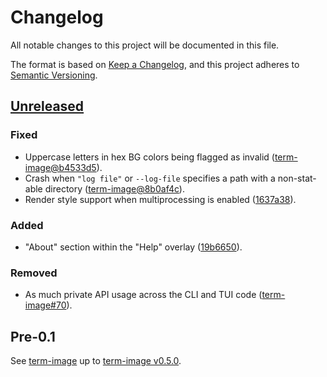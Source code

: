 # Changelog
All notable changes to this project will be documented in this file.

The format is based on [Keep a Changelog](https://keepachangelog.com/en/1.0.0/),
and this project adheres to [Semantic Versioning](https://semver.org/spec/v2.0.0.html).

## [Unreleased]
### Fixed
- Uppercase letters in hex BG colors being flagged as invalid ([term-image@b4533d5]).
- Crash when `"log file"` or `--log-file` specifies a path with a non-stat-able directory ([term-image@8b0af4c]).
- Render style support when multiprocessing is enabled ([1637a38]).

### Added
- "About" section within the "Help" overlay ([19b6650]).

### Removed
- As much private API usage across the CLI and TUI code ([term-image#70]).

[term-image#70]: https://github.com/AnonymouX47/term-image/pull/70
[term-image@b4533d5]: https://github.com/AnonymouX47/term-image/commit/b4533d5697d41fe0742c2ac895077da3b8d889dc
[term-image@8b0af4c]: https://github.com/AnonymouX47/term-image/pull/70/commits/8b0af4cd76c96187b95237e7bcd74ab5b16b2c82
[1637a38]: https://github.com/AnonymouX47/termvisage/commit/1637a388affef84735805ac105b995cb2f25c005
[19b6650]: https://github.com/AnonymouX47/termvisage/commit/19b66509666ae3860d07ff76bbd6c0b7be5663d4


## Pre-0.1
See [term-image] up to [term-image v0.5.0].

[Unreleased]: https://github.com/AnonymouX47/termvisage/commits/main
[term-image v0.5.0]: https://github.com/AnonymouX47/term-image/blob/main/CHANGELOG.md#
[term-image]: https://github.com/AnonymouX47/term-image
